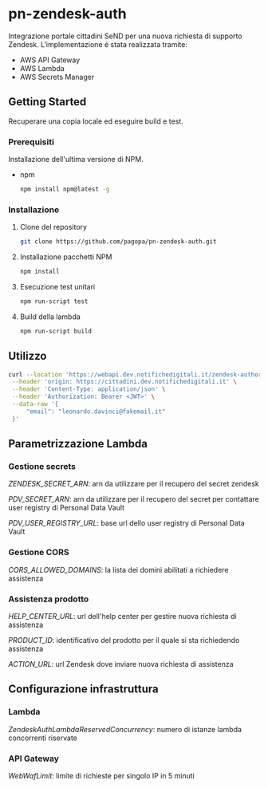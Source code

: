 # pn-zendesk-auth
Integrazione portale cittadini SeND per una nuova richiesta di supporto Zendesk.
L'implementazione é stata realizzata tramite:
- AWS API Gateway
- AWS Lambda
- AWS Secrets Manager

## Getting Started

Recuperare una copia locale ed eseguire build e test.

### Prerequisiti

Installazione dell'ultima versione di NPM.
* npm
  ```sh
  npm install npm@latest -g
  ```

### Installazione

1. Clone del repository
   ```sh
   git clone https://github.com/pagopa/pn-zendesk-auth.git
   ```
2. Installazione pacchetti NPM
   ```sh
   npm install
   ```
3. Esecuzione test unitari
   ```sh
   npm run-script test
   ```
4. Build della lambda
   ```sh
   npm run-script build
   ```
## Utilizzo

   ```sh
   curl --location 'https://webapi.dev.notifichedigitali.it/zendesk-authorization/new-support-request' \
    --header 'origin: https://cittadini.dev.notifichedigitali.it' \
    --header 'Content-Type: application/json' \
    --header 'Authorization: Bearer <JWT>' \
    --data-raw '{
        "email": "leonardo.davinci@fakemail.it"
    }'
   ```

## Parametrizzazione Lambda

### Gestione secrets
_ZENDESK_SECRET_ARN_: arn da utilizzare per il recupero del secret zendesk

_PDV_SECRET_ARN_: arn da utilizzare per il recupero del secret per contattare user registry di Personal Data Vault

_PDV_USER_REGISTRY_URL_: base url dello user registry di Personal Data Vault

### Gestione CORS
_CORS_ALLOWED_DOMAINS_: la lista dei domini abilitati a richiedere assistenza

### Assistenza prodotto
_HELP_CENTER_URL_: url dell'help center per gestire nuova richiesta di assistenza

_PRODUCT_ID_: identificativo del prodotto per il quale si sta richiedendo assistenza

_ACTION_URL_: url Zendesk dove inviare nuova richiesta di assistenza

## Configurazione infrastruttura

### Lambda
_ZendeskAuthLambdaReservedConcurrency_: numero di istanze lambda concorrenti riservate

### API Gateway
_WebWafLimit_: limite di richieste per singolo IP in 5 minuti